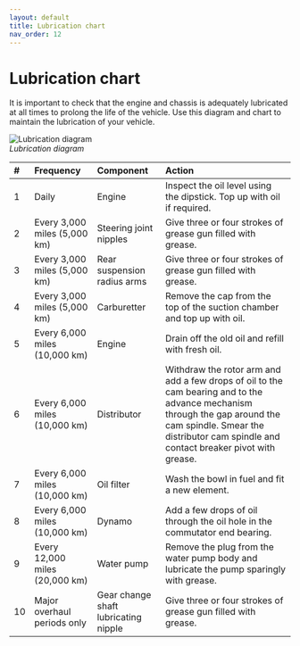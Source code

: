 ```yaml
---
layout: default
title: Lubrication chart
nav_order: 12
---
```


# Lubrication chart

It is important to check that the engine and chassis is adequately lubricated at all times to prolong the life of the vehicle. Use this diagram and chart to maintain the lubrication of your vehicle.

![Lubrication diagram](../assets/images/LubeChart.png)  
*Lubrication diagram*


| # | Frequency    | Component         | Action |
|:--|:-------------|:------------------|:-------|
| 1 | Daily | Engine | Inspect the oil level using the dipstick. Top up with oil if required. |
| 2 | Every 3,000 miles (5,000 km) | Steering joint nipples | Give three or four strokes of grease gun filled with grease. |
| 3 | Every 3,000 miles (5,000 km) | Rear suspension radius arms | Give three or four strokes of grease gun filled with grease. |
| 4 | Every 3,000 miles (5,000 km) | Carburetter | Remove the cap from the top of the suction chamber and top up with oil. |
| 5 | Every 6,000 miles (10,000 km) | Engine | Drain off the old oil and refill with fresh oil. |
| 6 | Every 6,000 miles (10,000 km) | Distributor | Withdraw the rotor arm and add a few drops of oil to the cam bearing and to the advance mechanism through the gap around the cam spindle. Smear the distributor cam spindle and contact breaker pivot with grease. |
| 7 | Every 6,000 miles (10,000 km) | Oil filter | Wash the bowl in fuel and fit a new element. |
| 8 | Every 6,000 miles (10,000 km) | Dynamo | Add a few drops of oil through the oil hole in the commutator end bearing. |
| 9 | Every 12,000 miles (20,000 km) | Water pump | Remove the plug from the water pump body and lubricate the pump sparingly with grease. |
| 10 | Major overhaul periods only | Gear change shaft lubricating nipple | Give three or four strokes of grease gun filled with grease. |